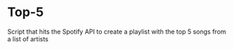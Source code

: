 # Top-5
Script that hits the Spotify API to create a playlist with the top 5 songs from a list of artists
